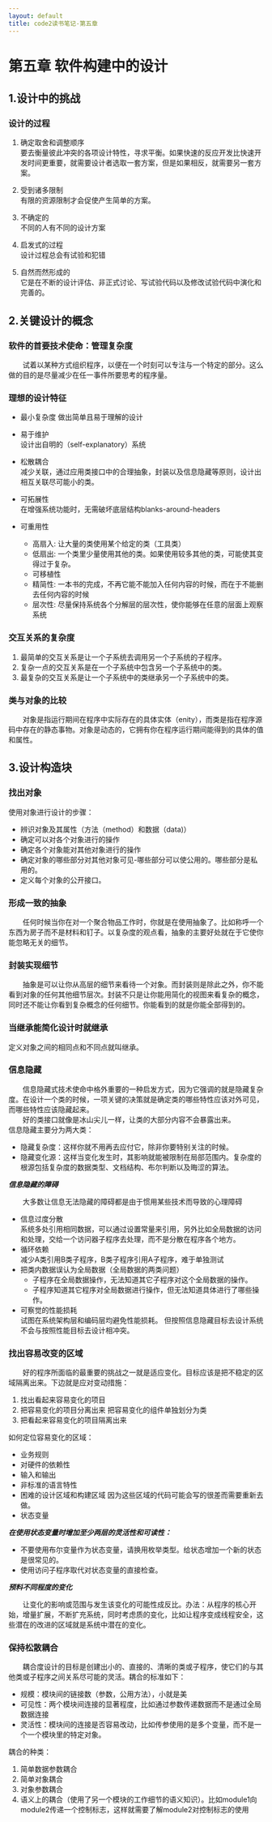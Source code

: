```yaml
---
layout: default
title: code2读书笔记-第五章
---
```


# 第五章 软件构建中的设计

## 1.设计中的挑战

### 设计的过程

1. 确定取舍和调整顺序  
要去衡量彼此冲突的各项设计特性，寻求平衡。如果快速的反应开发比快速开发时间更重要，就需要设计者选取一套方案，但是如果相反，就需要另一套方案。

2. 受到诸多限制  
有限的资源限制才会促使产生简单的方案。

3. 不确定的  
不同的人有不同的设计方案

4. 启发式的过程  
设计过程总会有试验和犯错

5. 自然而然形成的  
它是在不断的设计评估、非正式讨论、写试验代码以及修改试验代码中演化和完善的。

## 2.关键设计的概念

### 软件的首要技术使命：管理复杂度

&emsp;&emsp;试着以某种方式组织程序，以便在一个时刻可以专注与一个特定的部分。这么做的目的是尽量减少在任一事件所要思考的程序量。

### 理想的设计特征

* 最小复杂度
做出简单且易于理解的设计

* 易于维护  
设计出自明的（self-explanatory）系统

* 松散耦合  
减少关联，通过应用类接口中的合理抽象，封装以及信息隐藏等原则，设计出相互关联尽可能小的类。

- 可拓展性  
在增强系统功能时，无需破坏底层结构blanks-around-headers

- 可重用性
  - 高扇入: 让大量的类使用某个给定的类（工具类）
  - 低扇出: 一个类里少量使用其他的类。如果使用较多其他的类，可能使其变得过于复杂。
  - 可移植性
  - 精简性: 一本书的完成，不再它能不能加入任何内容的时候，而在于不能删去任何内容的时候
  - 层次性: 尽量保持系统各个分解层的层次性，使你能够在任意的层面上观察系统

### 交互关系的复杂度
1. 最简单的交互关系是让一个子系统去调用另一个子系统的子程序。
2. 复杂一点的交互关系是在一个子系统中包含另一个子系统中的类。
3. 最复杂的交互关系是让一个子系统中的类继承另一个子系统中的类。

### 类与对象的比较

&emsp;&emsp;对象是指运行期间在程序中实际存在的具体实体（enity），而类是指在程序源码中存在的静态事物。对象是动态的，它拥有你在程序运行期间能得到的具体的值和属性。

## 3.设计构造块

### 找出对象

使用对象进行设计的步骤：
- 辨识对象及其属性（方法（method）和数据（data)）
- 确定可以对各个对象进行的操作
- 确定各个对象能对其他对象进行的操作
- 确定对象的哪些部分对其他对象可见-哪些部分可以使公用的。哪些部分是私用的。
- 定义每个对象的公开接口。

### 形成一致的抽象

&emsp;&emsp;任何时候当你在对一个聚合物品工作时，你就是在使用抽象了。比如称呼一个东西为房子而不是材料和钉子。以复杂度的观点看，抽象的主要好处就在于它使你能忽略无关的细节。  

### 封装实现细节

&emsp;&emsp;抽象是可以让你从高层的细节来看待一个对象。而封装则是除此之外，你不能看到对象的任何其他细节层次。封装不只是让你能用简化的视图来看复杂的概念，同时还不能让你看到复杂概念的任何细节。你能看到的就是你能全部得到的。

### 当继承能简化设计时就继承

定义对象之间的相同点和不同点就叫继承。

### 信息隐藏

&emsp;&emsp;信息隐藏式技术使命中格外重要的一种启发方式，因为它强调的就是隐藏复杂度。在设计一个类的时候，一项关键的决策就是确定类的哪些特性应该对外可见，而哪些特性应该隐藏起来。  
&emsp;&emsp;好的类接口就像是冰山尖儿一样，让类的大部分内容不会暴露出来。  
信息隐藏主要分为两大类：
- 隐藏复杂度：这样你就不用再去应付它，除非你要特别关注的时候。 
- 隐藏变化源：这样当变化发生时，其影响就能被限制在局部范围内。复杂度的根源包括复杂度的数据类型、文档结构、布尔判断以及晦涩的算法。

***信息隐藏的障碍***

&emsp;&emsp;大多数让信息无法隐藏的障碍都是由于惯用某些技术而导致的心理障碍
- 信息过度分散  
系统多处引用相同数据，可以通过设置常量来引用，另外比如全局数据的访问和处理，交给一个访问器子程序去处理，而不是分散在程序各个地方。
- 循环依赖  
减少A类引用B类子程序，B类子程序引用A子程序，难于单独测试
- 把类内数据误认为全局数据（全局数据的两类问题） 
  + 子程序在全局数据操作，无法知道其它子程序对这个全局数据的操作。
  + 子程序知道其它程序对全局数据进行操作，但无法知道具体进行了哪些操作。
- 可察觉的性能损耗  
试图在系统架构层和编码层均避免性能损耗。 但按照信息隐藏目标去设计系统不会与按照性能目标去设计相冲突。

### 找出容易改变的区域

&emsp;&emsp;好的程序所面临的最重要的挑战之一就是适应变化。目标应该是把不稳定的区域隔离出来。下边就是应对变动措施：
1. 找出看起来容易变化的项目
2. 把容易变化的项目分离出来
把容易变化的组件单独划分为类
3. 把看起来容易变化的项目隔离出来  

如何定位容易变化的区域：
- 业务规则
- 对硬件的依赖性
- 输入和输出
- 非标准的语言特性
- 困难的设计区域和构建区域
因为这些区域的代码可能会写的很差而需要重新去做。
- 状态变量

***在使用状态变量时增加至少两层的灵活性和可读性：***

- 不要使用布尔变量作为状态变量，请换用枚举类型。给状态增加一个新的状态是很常见的。  
- 使用访问子程序取代对状态变量的直接检查。

***预料不同程度的变化***

&emsp;&emsp;让变化的影响或范围与发生该变化的可能性成反比。办法：从程序的核心开始，增量扩展，不断扩充系统，同时考虑质的变化，比如让程序变成线程安全，这些潜在的改进的区域就是系统中潜在的变化。

### 保持松散耦合

&emsp;&emsp;耦合度设计的目标是创建出小的、直接的、清晰的类或子程序，使它们的与其他类或子程序之间关系尽可能的灵活。耦合的标准如下：

- 规模：模块间的链接数（参数，公用方法），小就是美
- 可见性：两个模块间连接的显著程度，比如通过参数传递数据而不是通过全局数据连接
- 灵活性：模块间的连接是否容易改动，比如传参使用的是多个变量，而不是一个一个模块里的特定对象。

耦合的种类：

1. 简单数据参数耦合
2. 简单对象耦合
3. 对象参数耦合
4. 语义上的耦合（使用了另一个模块的工作细节的语义知识）。比如module1向module2传递一个控制标志，这样就需要了解module2对控制标志的使用




